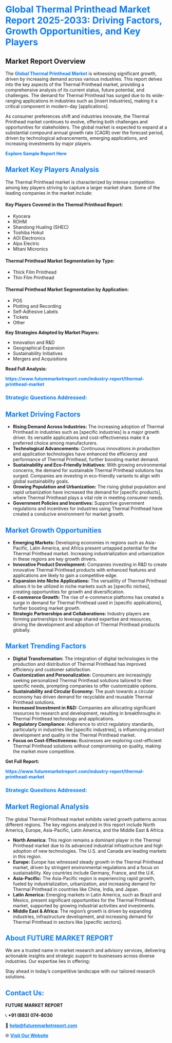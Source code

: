 <h1 style="color: #007BFF;">Global Thermal Printhead Market Report 2025-2033: Driving Factors, Growth Opportunities, and Key Players</h1>

<section id="overview">
<h2>Market Report Overview</h2>
<p>The <a href="https://www.futuremarketreport.com/industry-report/thermal-printhead-market" style="color: #007BFF; text-decoration: none;"><strong>Global Thermal Printhead Market</strong></a> is witnessing significant growth, driven by increasing demand across various industries. This report delves into the key aspects of the Thermal Printhead market, providing a comprehensive analysis of its current status, future potential, and challenges. The demand for Thermal Printhead has surged due to its wide-ranging applications in industries such as [insert industries], making it a critical component in modern-day [applications].</p>
<p>As consumer preferences shift and industries innovate, the Thermal Printhead market continues to evolve, offering both challenges and opportunities for stakeholders. The global market is expected to expand at a substantial compound annual growth rate (CAGR) over the forecast period, driven by technological advancements, emerging applications, and increasing investments by major players.</p>
</section>

<section id="overview">
<p><a href="https://www.futuremarketreport.com/request-sample/reportId=85821" style="color: #007BFF; text-decoration: none;"><strong>Explore Sample Report Here</strong></a></p>
</section>

<section id="key-players">
<h2 style="color: #007BFF;">Market Key Players Analysis</h2>
<p>The Thermal Printhead market is characterized by intense competition among key players striving to capture a larger market share. Some of the leading companies in the market include:</p>
<h4>Key Players Covered in the Thermal Printhead Report:</h4>
<ul><li>Kyocera</li><li>ROHM</li><li>Shandong Hualing (SHEC)</li><li>Toshiba Hokut</li><li>AOI Electronics</li><li>Alps Electric</li><li>Mitani Micronics</li></ul>
<h4>Thermal Printhead Market Segmentation by Type:</h4>
<ul><li>Thick Film Printhead</li><li>Thin Film Printhead</li></ul>

<h4>Thermal Printhead Market Segmentation by Application:</h4>
<ul><li>POS</li><li>Plotting and Recording</li><li>Self-Adhesive Labels</li><li>Tickets</li><li>Other</li></ul>
<p><strong>Key Strategies Adopted by Market Players:</strong></p>
<ul>
<li>Innovation and R&D</li>
<li>Geographical Expansion</li>
<li>Sustainability Initiatives</li>
<li>Mergers and Acquisitions</li>
</ul>
</section>

<section>
<p><strong>Read Full Analysis: </strong></p><a href="https://www.futuremarketreport.com/industry-report/thermal-printhead-market" style="color: #007BFF; text-decoration: none;"><strong>https://www.futuremarketreport.com/industry-report/thermal-printhead-market</strong></a>
<h3 style="color: #007BFF;">Strategic Questions Addressed:</h3>
</section>

<section id="driving-factors">
<h2 style="color: #007BFF;">Market Driving Factors</h2>
<ul>
<li><strong>Rising Demand Across Industries:</strong> The increasing adoption of Thermal Printhead in industries such as [specific industries] is a major growth driver. Its versatile applications and cost-effectiveness make it a preferred choice among manufacturers.</li>
<li><strong>Technological Advancements:</strong> Continuous innovations in production and application technologies have enhanced the efficiency and performance of Thermal Printhead, further boosting market demand.</li>
<li><strong>Sustainability and Eco-Friendly Initiatives:</strong> With growing environmental concerns, the demand for sustainable Thermal Printhead solutions has surged. Companies are investing in eco-friendly variants to align with global sustainability goals.</li>
<li><strong>Growing Population and Urbanization:</strong> The rising global population and rapid urbanization have increased the demand for [specific products], where Thermal Printhead plays a vital role in meeting consumer needs.</li>
<li><strong>Government Policies and Incentives:</strong> Supportive government regulations and incentives for industries using Thermal Printhead have created a conducive environment for market growth.</li>
</ul>
</section>

<section id="growth-opportunities">
<h2 style="color: #007BFF;">Market Growth Opportunities</h2>
<ul>
<li><strong>Emerging Markets:</strong> Developing economies in regions such as Asia-Pacific, Latin America, and Africa present untapped potential for the Thermal Printhead market. Increasing industrialization and urbanization in these regions are key growth drivers.</li>
<li><strong>Innovative Product Development:</strong> Companies investing in R&D to create innovative Thermal Printhead products with enhanced features and applications are likely to gain a competitive edge.</li>
<li><strong>Expansion into Niche Applications:</strong> The versatility of Thermal Printhead allows it to be utilized in niche markets such as [specific niches], creating opportunities for growth and diversification.</li>
<li><strong>E-commerce Growth:</strong> The rise of e-commerce platforms has created a surge in demand for Thermal Printhead used in [specific applications], further boosting market growth.</li>
<li><strong>Strategic Partnerships and Collaborations:</strong> Industry players are forming partnerships to leverage shared expertise and resources, driving the development and adoption of Thermal Printhead products globally.</li>
</ul>
</section>

<section id="trending-factors">
<h2 style="color: #007BFF;">Market Trending Factors</h2>
<ul>
<li><strong>Digital Transformation:</strong> The integration of digital technologies in the production and distribution of Thermal Printhead has improved efficiency and customer satisfaction.</li>
<li><strong>Customization and Personalization:</strong> Consumers are increasingly seeking personalized Thermal Printhead solutions tailored to their specific needs, prompting companies to offer customizable options.</li>
<li><strong>Sustainability and Circular Economy:</strong> The push towards a circular economy has driven demand for recyclable and reusable Thermal Printhead solutions.</li>
<li><strong>Increased Investment in R&D:</strong> Companies are allocating significant resources to research and development, resulting in breakthroughs in Thermal Printhead technology and applications.</li>
<li><strong>Regulatory Compliance:</strong> Adherence to strict regulatory standards, particularly in industries like [specific industries], is influencing product development and quality in the Thermal Printhead market.</li>
<li><strong>Focus on Cost-Effectiveness:</strong> Businesses are exploring cost-efficient Thermal Printhead solutions without compromising on quality, making the market more competitive.</li>
</ul>
</section>

<section>
<p><strong>Get Full Report: </strong></p><a href="https://www.futuremarketreport.com/industry-report/thermal-printhead-market" style="color: #007BFF; text-decoration: none;"><strong>https://www.futuremarketreport.com/industry-report/thermal-printhead-market</strong></a>
<h3 style="color: #007BFF;">Strategic Questions Addressed:</h3>
</section>


<section id="regional-analysis">
<h2 style="color: #007BFF;">Market Regional Analysis</h2>
<p>The global Thermal Printhead market exhibits varied growth patterns across different regions. The key regions analyzed in this report include North America, Europe, Asia-Pacific, Latin America, and the Middle East & Africa:</p>
<ul>
<li><strong>North America:</strong> This region remains a dominant player in the Thermal Printhead market due to its advanced industrial infrastructure and high adoption of new technologies. The U.S. and Canada are leading markets in this region.</li>
<li><strong>Europe:</strong> Europe has witnessed steady growth in the Thermal Printhead market, driven by stringent environmental regulations and a focus on sustainability. Key countries include Germany, France, and the U.K.</li>
<li><strong>Asia-Pacific:</strong> The Asia-Pacific region is experiencing rapid growth, fueled by industrialization, urbanization, and increasing demand for Thermal Printhead in countries like China, India, and Japan.</li>
<li><strong>Latin America:</strong> Emerging markets in Latin America, such as Brazil and Mexico, present significant opportunities for the Thermal Printhead market, supported by growing industrial activities and investments.</li>
<li><strong>Middle East & Africa:</strong> The region’s growth is driven by expanding industries, infrastructure development, and increasing demand for Thermal Printhead in sectors like [specific sectors].</li>
</ul>
</section>

<footer>
<h2 style="color: #007BFF;">About FUTURE MARKET REPORT</h2>
<p>We are a trusted name in market research and advisory services, delivering actionable insights and strategic support to businesses across diverse industries. Our expertise lies in offering:</p>

<p>Stay ahead in today’s competitive landscape with our tailored research solutions.</p>

<h2 style="color: #007BFF;">Contact Us:</h2>
<p><strong>FUTURE MARKET REPORT</strong></p>
<p>📞 <strong>+91 (883) 074-8030</strong></p>
<p>📧 <strong><a href="mailto:help@futuremarketreport.com" style="color: #007BFF;">help@futuremarketreport.com</a></strong></p>
<p>🌐 <strong><a href="https://www.futuremarketreport.com/" style="color: #007BFF;">Visit Our Website</a></strong></p>
</footer>